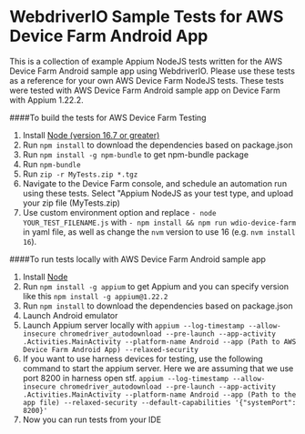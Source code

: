 # WebdriverIO Sample Tests for AWS Device Farm Android App
This is a collection of example Appium NodeJS tests written for the AWS Device Farm Android sample app using WebdriverIO. Please use these tests as a reference for your own AWS Device Farm NodeJS tests.
These tests were tested with AWS Device Farm Android sample app on Device Farm with Appium 1.22.2.

####To build the tests for AWS Device Farm Testing
1. Install [Node (version 16.7 or greater)](https://docs.npmjs.com/downloading-and-installing-node-js-and-npm)
2. Run ```npm install``` to download the dependencies based on package.json
3. Run ```npm install -g npm-bundle``` to get npm-bundle package
4. Run ```npm-bundle```
5. Run ```zip -r MyTests.zip *.tgz```
6. Navigate to the Device Farm console, and schedule an automation run using these tests. Select "Appium NodeJS as your test type, and upload your zip file (MyTests.zip)
7. Use custom environment option and replace `- node YOUR_TEST_FILENAME.js` with `- npm install && npm run wdio-device-farm` in yaml file, as well as change the `nvm` version to use 16 (e.g. `nvm install 16`). 

####To run tests locally with AWS Device Farm Android sample app
1. Install [Node](https://docs.npmjs.com/downloading-and-installing-node-js-and-npm)
2. Run ```npm install -g appium``` to get Appium and you can specify version like this ```npm install -g appium@1.22.2```
3. Run ```npm install``` to download the dependencies based on package.json
4. Launch Android emulator
5. Launch Appium server locally with ```appium --log-timestamp --allow-insecure chromedriver_autodownload --pre-launch --app-activity .Activities.MainActivity --platform-name Android --app (Path to AWS Device Farm Android App) --relaxed-security```
6. If you want to use harness devices for testing, use the following command to start the appium server. Here we are assuming that we use port 8200 in harness open stf.
```appium --log-timestamp --allow-insecure chromedriver_autodownload --pre-launch --app-activity .Activities.MainActivity --platform-name Android --app (Path to the app file) --relaxed-security --default-capabilities '{"systemPort": 8200}'```
7. Now you can run tests from your IDE